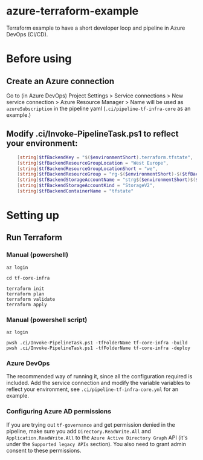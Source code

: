 # azure-terraform-example
Terraform example to have a short developer loop and pipeline in Azure DevOps (CI/CD).

# Before using
## Create an Azure connection
Go to (in Azure DevOps) Project Settings > Service connections > New service connection > Azure Resource Manager > Name will be used as `azureSubscription` in the pipeline yaml (`.ci/pipeline-tf-infra-core` as an example.)

## Modify .ci/Invoke-PipelineTask.ps1 to reflect your environment:
```powershell
    [string]$tfBackendKey = "$($environmentShort).terraform.tfstate",
    [string]$tfBackendResourceGroupLocation = "West Europe",
    [string]$tfBackendResourceGroupLocationShort = "we",
    [string]$tfBackendResourceGroup = "rg-$($environmentShort)-$($tfBackendResourceGroupLocationShort)-tfstate",
    [string]$tfBackendStorageAccountName = "strg$($environmentShort)$($tfBackendResourceGroupLocationShort)tfstate",
    [string]$tfBackendStorageAccountKind = "StorageV2",
    [string]$tfBackendContainerName = "tfstate"
```

# Setting up
## Run Terraform
### Manual (powershell)
```
az login

cd tf-core-infra

terraform init
terraform plan
terraform validate
terraform apply
```

### Manual (powershell script)
```
az login

pwsh .ci/Invoke-PipelineTask.ps1 -tfFolderName tf-core-infra -build
pwsh .ci/Invoke-PipelineTask.ps1 -tfFolderName tf-core-infra -deploy
```

### Azure DevOps
The recommended way of running it, since all the configuration required is included. Add the service connection and modify the variable variables to reflect your environment, see `.ci/pipeline-tf-infra-core.yml` for an example.

### Configuring Azure AD permissions
If you are trying out `tf-governance` and get permission denied in the pipeline, make sure you add `Directory.ReadWrite.All` and `Application.ReadWrite.All` to the `Azure Active Directory Graph` API (it's under the `Supported legacy APIs` section). You also need to grant admin consent to these permissions.